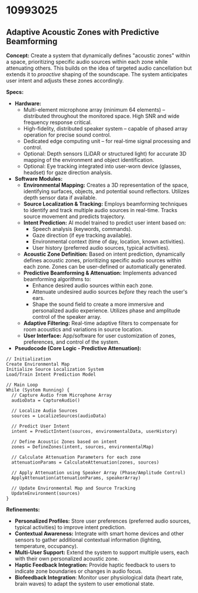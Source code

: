 # 10993025

## Adaptive Acoustic Zones with Predictive Beamforming

**Concept:** Create a system that dynamically defines "acoustic zones" within a space, prioritizing specific audio sources within each zone while attenuating others. This builds on the idea of targeted audio cancellation but extends it to *proactive* shaping of the soundscape. The system anticipates user intent and adjusts these zones accordingly.

**Specs:**

*   **Hardware:**
    *   Multi-element microphone array (minimum 64 elements) – distributed throughout the monitored space. High SNR and wide frequency response critical.
    *   High-fidelity, distributed speaker system – capable of phased array operation for precise sound control.
    *   Dedicated edge computing unit – for real-time signal processing and control.
    *   Optional: Depth sensors (LiDAR or structured light) for accurate 3D mapping of the environment and object identification.
    *   Optional: Eye tracking integrated into user-worn device (glasses, headset) for gaze direction analysis.
*   **Software Modules:**
    *   **Environmental Mapping:** Creates a 3D representation of the space, identifying surfaces, objects, and potential sound reflectors. Utilizes depth sensor data if available.
    *   **Source Localization & Tracking:** Employs beamforming techniques to identify and track multiple audio sources in real-time. Tracks source movement and predicts trajectory.
    *   **Intent Prediction:**  AI model trained to predict user intent based on:
        *   Speech analysis (keywords, commands).
        *   Gaze direction (if eye tracking available).
        *   Environmental context (time of day, location, known activities).
        *   User history (preferred audio sources, typical activities).
    *   **Acoustic Zone Definition:** Based on intent prediction, dynamically defines acoustic zones, prioritizing specific audio sources within each zone. Zones can be user-defined or automatically generated.
    *   **Predictive Beamforming & Attenuation:** Implements advanced beamforming algorithms to:
        *   Enhance desired audio sources within each zone.
        *   Attenuate undesired audio sources *before* they reach the user's ears.
        *   Shape the sound field to create a more immersive and personalized audio experience. Utilizes phase and amplitude control of the speaker array.
    *   **Adaptive Filtering:** Real-time adaptive filters to compensate for room acoustics and variations in source location.
    *   **User Interface:**  App/software for user customization of zones, preferences, and control of the system.
*   **Pseudocode (Core Logic - Predictive Attenuation):**

```
// Initialization
Create Environmental Map
Initialize Source Localization System
Load/Train Intent Prediction Model

// Main Loop
While (System Running) {
  // Capture Audio from Microphone Array
  audioData = CaptureAudio()

  // Localize Audio Sources
  sources = LocalizeSources(audioData)

  // Predict User Intent
  intent = PredictIntent(sources, environmentalData, userHistory)

  // Define Acoustic Zones based on intent
  zones = DefineZones(intent, sources, environmentalMap)

  // Calculate Attenuation Parameters for each zone
  attenuationParams = CalculateAttenuation(zones, sources)

  // Apply Attenuation using Speaker Array (Phase/Amplitude Control)
  ApplyAttenuation(attenuationParams, speakerArray)

  // Update Environmental Map and Source Tracking
  UpdateEnvironment(sources)
}
```

**Refinements:**

*   **Personalized Profiles:** Store user preferences (preferred audio sources, typical activities) to improve intent prediction.
*   **Contextual Awareness:** Integrate with smart home devices and other sensors to gather additional contextual information (lighting, temperature, occupancy).
*   **Multi-User Support:**  Extend the system to support multiple users, each with their own personalized acoustic zone.
*   **Haptic Feedback Integration:**  Provide haptic feedback to users to indicate zone boundaries or changes in audio focus.
*    **Biofeedback Integration**: Monitor user physiological data (heart rate, brain waves) to adapt the system to user emotional state.